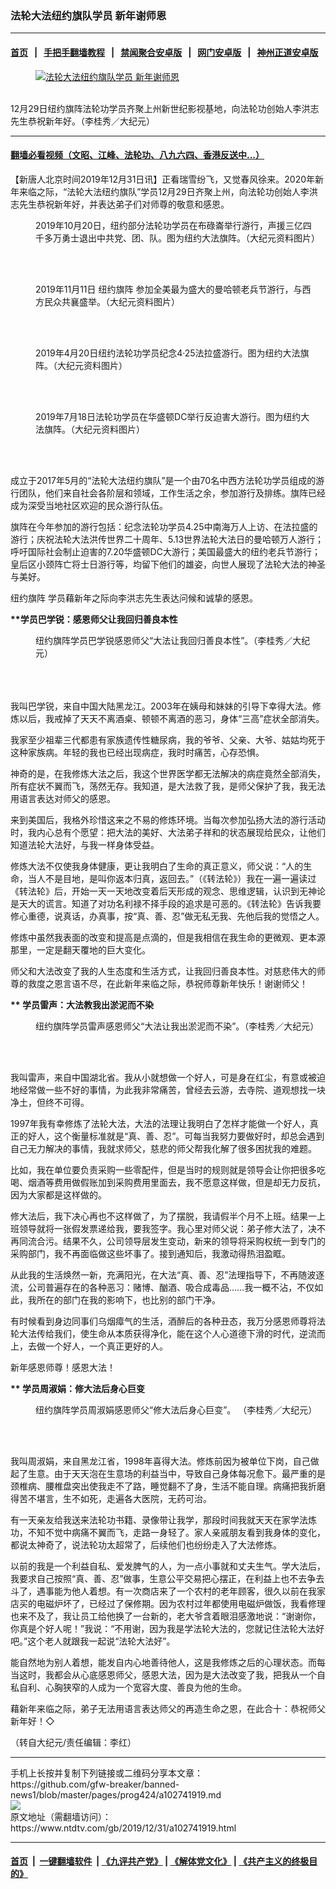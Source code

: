 ### 法轮大法纽约旗队学员 新年谢师恩
------------------------

#### [首页](https://github.com/gfw-breaker/banned-news1/blob/master/README.md) &nbsp;&nbsp;|&nbsp;&nbsp; [手把手翻墙教程](https://github.com/gfw-breaker/guides/wiki) &nbsp;&nbsp;|&nbsp;&nbsp; [禁闻聚合安卓版](https://github.com/gfw-breaker/bn-android) &nbsp;&nbsp;|&nbsp;&nbsp; [网门安卓版](https://github.com/oGate2/oGate) &nbsp;&nbsp;|&nbsp;&nbsp; [神州正道安卓版](https://github.com/SzzdOgate/update) 



<div><div class="featured_image">
 <a href="https://i.ntdtv.com/assets/uploads/2019/12/1-581.jpg" target="_blank">
  <figure>
   <img alt="法轮大法纽约旗队学员 新年谢师恩" src="https://i.ntdtv.com/assets/uploads/2019/12/1-581-800x450.jpg"/>
  </figure><br/>
 </a>
 <span class="caption">
  12月29日纽约旗阵法轮功学员齐聚上州新世纪影视基地，向法轮功创始人李洪志先生恭祝新年好。（李桂秀／大纪元）
 </span>
</div>
</div><hr/>

#### [翻墙必看视频（文昭、江峰、法轮功、八九六四、香港反送中...）](https://github.com/gfw-breaker/banned-news1/blob/master/pages/link3.md)

<div><div class="post_content" itemprop="articleBody">
 <p>
  【新唐人北京时间2019年12月31日讯】正看瑞雪纷飞，又觉春风徐来。2020年新年来临之际，“法轮大法纽约旗队”学员12月29日齐聚上州，向法轮功创始人李洪志先生恭祝新年好，并表达弟子们对师尊的敬意和感恩。
 </p>
 <figure class="wp-caption alignnone" id="attachment_102741925" style="width: 450px">
  <img alt="" class="size-full wp-image-102741925" src="https://i.ntdtv.com/assets/uploads/2019/12/5-51.jpg">
   <br/><figcaption class="wp-caption-text">
    2019年10月20日，纽约部分法轮功学员在布碌崙举行游行，声援三亿四千多万勇士退出中共党、团、队。图为纽约大法旗阵。（大纪元资料图片）
   </figcaption><br/>
  </img>
 </figure><br/>
 <figure class="wp-caption alignnone" id="attachment_102741924" style="width: 450px">
  <img alt="" class="size-full wp-image-102741924" src="https://i.ntdtv.com/assets/uploads/2019/12/4-65.jpg">
   <br/><figcaption class="wp-caption-text">
    2019年11月11日
    <ok href="https://www.ntdtv.com/gb/纽约旗阵.htm">
     纽约旗阵
    </ok>
    参加全美最为盛大的曼哈顿老兵节游行，与西方民众共襄盛举。（大纪元资料图片）
   </figcaption><br/>
  </img>
 </figure><br/>
 <figure class="wp-caption alignnone" id="attachment_102741923" style="width: 450px">
  <img alt="" class="size-full wp-image-102741923" src="https://i.ntdtv.com/assets/uploads/2019/12/3-112.jpg"/>
  <br/><figcaption class="wp-caption-text">
   2019年4月20日纽约法轮功学员纪念4·25法拉盛游行。图为纽约大法旗阵。（大纪元资料图片）
  </figcaption><br/>
 </figure><br/>
 <figure class="wp-caption alignnone" id="attachment_102741922" style="width: 450px">
  <img alt="" class="size-full wp-image-102741922" src="https://i.ntdtv.com/assets/uploads/2019/12/2-192.jpg"/>
  <br/><figcaption class="wp-caption-text">
   2019年7月18日法轮功学员在华盛顿DC举行反迫害大游行。图为纽约大法旗阵。（大纪元资料图片）
  </figcaption><br/>
 </figure><br/>
 <p>
  成立于2017年5月的“法轮大法纽约旗队”是一个由70名中西方法轮功学员组成的游行团队，他们来自社会各阶层和领域，工作生活之余，参加游行及排练。旗阵已经成为深受当地社区欢迎的民众游行队伍。
 </p>
 <p>
  旗阵在今年参加的游行包括：纪念法轮功学员4.25中南海万人上访、在法拉盛的游行；庆祝法轮大法洪传世界二十周年、5.13世界法轮大法日的曼哈顿万人游行；呼吁国际社会制止迫害的7.20华盛顿DC大游行；美国最盛大的纽约老兵节游行；皇后区小颈阵亡将士日游行等，均留下他们的雄姿，向世人展现了法轮大法的神圣与美好。
 </p>
 <p>
  <ok href="https://www.ntdtv.com/gb/纽约旗阵.htm">
   纽约旗阵
  </ok>
  学员藉新年之际向李洪志先生表达问候和诚挚的感恩。
 </p>
 <p>
  <strong>
   **学员巴学锐：感恩师父让我回归善良本性
  </strong>
 </p>
 <p>
  <figure class="wp-caption alignnone" id="attachment_102741926" style="width: 450px">
   <img alt="" class="size-full wp-image-102741926" src="https://i.ntdtv.com/assets/uploads/2019/12/6-43.jpg"/>
   <br/><figcaption class="wp-caption-text">
    纽约旗阵学员巴学锐感恩师父“大法让我回归善良本性”。（李桂秀／大纪元）
   </figcaption><br/>
  </figure><br/>
  <br/>
  我叫巴学锐，来自中国大陆黑龙江。2003年在姨母和妹妹的引导下幸得大法。修炼以后，我戒掉了天天不离酒桌、顿顿不离酒的恶习，身体“三高”症状全部消失。
 </p>
 <p>
  我家至少祖辈三代都患有家族遗传性糖尿病，我的爷爷、父亲、大爷、姑姑均死于这种家族病。年轻的我也已经出现病症，我时时痛苦，心存恐惧。
 </p>
 <p>
  神奇的是，在我修炼大法之后，我这个世界医学都无法解决的病症竟然全部消失，所有症状不翼而飞，荡然无存。我知道，是大法救了我，是师父保护了我，我无法用语言表达对师父的感恩。
 </p>
 <p>
  来到美国后，我格外珍惜这来之不易的修炼环境。当每次参加弘扬大法的游行活动时，我内心总有个愿望：把大法的美好、大法弟子祥和的状态展现给民众，让他们知道法轮大法好，与我一样身体受益。
 </p>
 <p>
  修炼大法不仅使我身体健康，更让我明白了生命的真正意义，师父说：“人的生命，当人不是目地，是叫你返本归真，返回去。”（《转法轮》）我在一遍一遍读过《转法轮》后，开始一天一天地改变着后天形成的观念、思维逻辑，认识到无神论是天大的谎言。知道了对功名利禄不择手段的追求是可恶的。《转法轮》告诉我要修心重德，说真话，办真事，按“真、善、忍”做无私无我、先他后我的觉悟之人。
 </p>
 <p>
  修炼中虽然我表面的改变和提高是点滴的，但是我相信在我生命的更微观、更本源那里，一定是翻天覆地的巨大变化。
 </p>
 <p>
  师父和大法改变了我的人生态度和生活方式，让我回归善良本性。对慈悲伟大的师尊的救度之恩言语不尽，在此新年来临之际，恭祝师尊新年快乐！谢谢师父！
 </p>
 <p>
  <strong>
   ** 学员雷声：大法教我出淤泥而不染
  </strong>
 </p>
 <figure class="wp-caption alignnone" id="attachment_102741927" style="width: 450px">
  <img alt="" class="size-full wp-image-102741927" src="https://i.ntdtv.com/assets/uploads/2019/12/7-36.jpg"/>
  <br/><figcaption class="wp-caption-text">
   纽约旗阵学员雷声感恩师父“大法让我出淤泥而不染”。（李桂秀／大纪元）
  </figcaption><br/>
 </figure><br/>
 <p>
  我叫雷声，来自中国湖北省。我从小就想做一个好人，可是身在红尘，有意或被迫地经常做一些不好的事情，为此我非常痛苦，曾经去云游，去寺院、道观想找一块净土，但终不可得。
 </p>
 <p>
  1997年我有幸修炼了法轮大法，大法的法理让我明白了怎样才能做一个好人，真正的好人，这个衡量标准就是“真、善、忍”。可每当我努力要做好时，却总会遇到自己无力解决的事情，我就求师父，慈悲的师父帮我化解了很多困扰我的难题。
 </p>
 <p>
  比如，我在单位要负责采购一些零配件，但是当时的规则就是领导会让你把很多吃喝、烟酒等费用做假账加到采购费用里面去，我不愿意这样做，但是却无力反抗，因为大家都是这样做的。
 </p>
 <p>
  修大法后，我下决心再也不这样做了，为了摆脱，我请假半个月不上班。结果一上班领导就将一张假发票递给我，要我签字。我心里对师父说：弟子修大法了，决不再同流合污。结果不久，公司领导层发生变动，新来的领导将采购权统一到专门的采购部门，我不再面临做这些坏事了。接到通知后，我激动得热泪盈眶。
 </p>
 <p>
  从此我的生活焕然一新，充满阳光，在大法“真、善、忍”法理指导下，不再随波逐流，公司普遍存在的各种恶习：赌博、酗酒、吸合成毒品……我一概不沾，不仅如此，我所在的部门在我的影响下，也比别的部门干净。
 </p>
 <p>
  有时候看到身边同事们乌烟瘴气的生活，酒醉后的各种丑态，我万分感恩师尊将法轮大法传给我们，使生命从本质获得净化，能在这个人心道德下滑的时代，逆流而上，去做一个好人，一个真正更好的人。
 </p>
 <p>
  新年感恩师尊！感恩大法！
 </p>
 <p>
  <strong>
   ** 学员周淑娟：修大法后身心巨变
  </strong>
 </p>
 <figure class="wp-caption alignnone" id="attachment_102741928" style="width: 450px">
  <img alt="" class="size-full wp-image-102741928" src="https://i.ntdtv.com/assets/uploads/2019/12/8-28.jpg"/>
  <br/><figcaption class="wp-caption-text">
   纽约旗阵学员周淑娟感恩师父“修大法后身心巨变”。 （李桂秀／大纪元）
  </figcaption><br/>
 </figure><br/>
 <p>
  我叫周淑娟，来自黑龙江省，1998年喜得大法。修炼前因为被单位下岗，自己做起了生意。由于天天泡在生意场的利益当中，导致自己身体每况愈下。最严重的是颈椎病、腰椎盘突出使我走不了路，睡觉翻不了身，生活不能自理。病痛把我折磨得苦不堪言，生不如死，走遍各大医院，无药可治。
 </p>
 <p>
  有一天亲友给我送来法轮功书籍、录像带让我学，那段时间我就天天在家学法炼功，不知不觉中病痛不翼而飞，走路一身轻了。家人亲戚朋友看到我身体的变化，都说太神奇了，说法轮功太超常了，后续他们也纷纷走入了大法修炼。
 </p>
 <p>
  以前的我是一个利益自私、爱发脾气的人，为一点小事就和丈夫生气。学大法后，我要求自己按照“真、善、忍”做事，生意公平交易把心摆正，在利益上也不去争去斗了，遇事能为他人着想。有一次商店来了一个农村的老年顾客，很久以前在我家店买的电磁炉坏了，已经过了保修期。因为农村过年都使用电磁炉做饭，我看修理也来不及了，我让员工给他换了一台新的，老大爷含着眼泪感激地说：“谢谢你，你真是个好人呢！”我说：“不用谢，因为我是学法轮大法的，您就记住法轮大法好吧。”这个老人就跟我一起说“法轮大法好”。
 </p>
 <p>
  能自然地为别人着想，能发自内心地善待他人，这是我修炼之后的心理状态。而每当这时，我都会从心底感恩师父，感恩大法，因为是大法改变了我，把我从一个自私自利、心胸狭窄的人成为一个宽容大度、善良为他的生命。
 </p>
 <p>
  藉新年来临之际，弟子无法用语言表达师父的再造生命之恩，在此合十：恭祝师父新年好！◇
 </p>
 <p>
  （转自大纪元/责任编辑：李红）
 </p>
 <div class="single_ad">
 </div>
</div>
</div>
<hr/>
手机上长按并复制下列链接或二维码分享本文章：<br/>
https://github.com/gfw-breaker/banned-news1/blob/master/pages/prog424/a102741919.md <br/>
<a href='https://github.com/gfw-breaker/banned-news1/blob/master/pages/prog424/a102741919.md'><img src='https://github.com/gfw-breaker/banned-news1/blob/master/pages/prog424/a102741919.md.png'/></a> <br/>
原文地址（需翻墙访问）：https://www.ntdtv.com/gb/2019/12/31/a102741919.html


------------------------
#### [首页](https://github.com/gfw-breaker/banned-news1/blob/master/README.md) &nbsp;|&nbsp; [一键翻墙软件](https://github.com/gfw-breaker/nogfw/blob/master/README.md) &nbsp;| [《九评共产党》](https://github.com/gfw-breaker/9ping.md/blob/master/README.md#九评之一评共产党是什么) | [《解体党文化》](https://github.com/gfw-breaker/jtdwh.md/blob/master/README.md) | [《共产主义的终极目的》](https://github.com/gfw-breaker/gczydzjmd.md/blob/master/README.md)


<img src='http://gfw-breaker.win/banned-news/pages/prog424/a102741919.md' width='0px' height='0px'/>